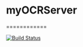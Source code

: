 # myOCRServer
============

[![Build Status](https://travis-ci.org/SvichkarevAnatoly/myOCRAndroid.svg?branch=master)](https://travis-ci.org/SvichkarevAnatoly/myOCRServer)